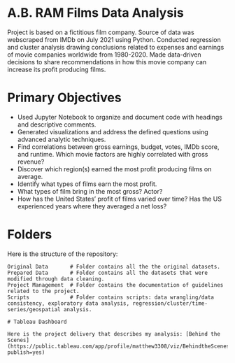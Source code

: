 # A.B. RAM Films Data Analysis 

Project is based on a fictitious film company. Source of data was webscraped from IMDb on July 2021 using Python. Conducted regression and cluster analysis drawing conclusions related to expenses and earnings of movie companies worldwide from 1980-2020. Made data-driven decisions to share recommendations in how this movie company can increase its profit producing films. 

# Primary Objectives

* Used Jupyter Notebook to organize and document code with headings and descriptive comments.
* Generated visualizations and address the defined questions using advanced analytic techniques.
* Find correlations between gross earnings, budget, votes, IMDb score, and runtime. Which movie factors are highly correlated with gross revenue?
* Discover which region(s) earned the most profit producing films on average.
* Identify what types of films earn the most profit.
* What types of film bring in the most gross? Actor? 
* How has the United States’ profit of films varied over time? Has the US experienced years where they averaged a net loss? 

# Folders

Here is the structure of the repository:
```
Original Data       # Folder contains all the the original datasets. 
Prepared Data       # Folder contains all the datasets that were modified through data cleaning.
Project Management  # Folder contains the documentation of guidelines related to the project.
Scripts             # Folder contains scripts: data wrangling/data consistency, exploratory data analysis, regression/cluster/time-series/geospatial analysis.

# Tableau Dashboard

Here is the project delivery that describes my analysis: [Behind the Scenes](https://public.tableau.com/app/profile/matthew3308/viz/BehindtheScenes/BehindtheScenes?publish=yes)
